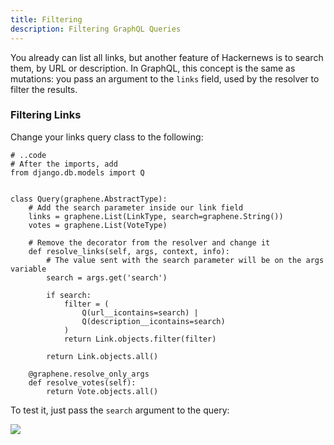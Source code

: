 ```yaml
---
title: Filtering
description: Filtering GraphQL Queries
---
```


You already can list all links, but another feature of Hackernews is to search them, by URL or description. In GraphQL, this concept is the same as mutations: you pass an argument to the `links` field, used by the resolver to filter the results.

### Filtering Links

<Instruction>

Change your links query class to the following:

```python(path=".../graphql-python/hackernews/links/schema.py")
# ..code
# After the imports, add
from django.db.models import Q


class Query(graphene.AbstractType):
    # Add the search parameter inside our link field
    links = graphene.List(LinkType, search=graphene.String())
    votes = graphene.List(VoteType)

    # Remove the decorator from the resolver and change it
    def resolve_links(self, args, context, info):
        # The value sent with the search parameter will be on the args variable
        search = args.get('search')

        if search:
            filter = (
                Q(url__icontains=search) | 
                Q(description__icontains=search)
            )
            return Link.objects.filter(filter)

        return Link.objects.all()

    @graphene.resolve_only_args
    def resolve_votes(self):
        return Vote.objects.all()
```

</Instruction>

To test it, just pass the `search` argument to the query:

![](http://i.imgur.com/5DbFBa3.png)

